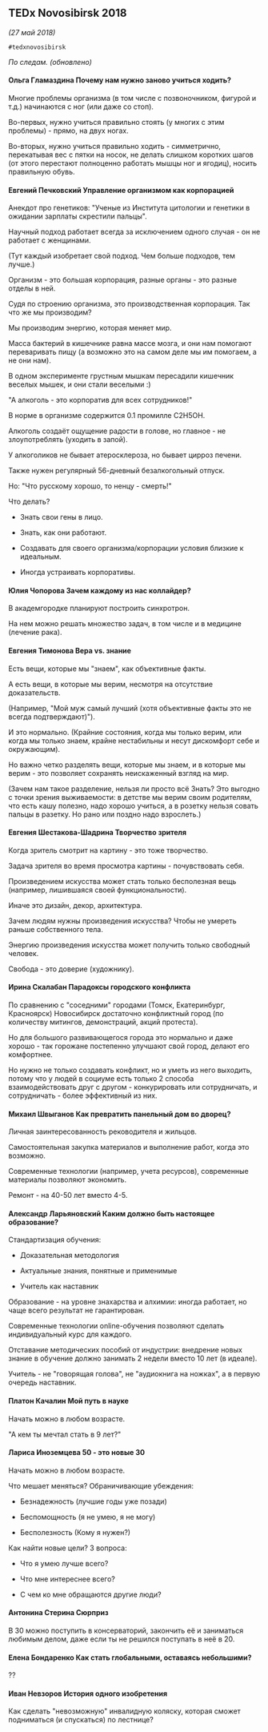 ## TEDx Novosibirsk 2018
_(27 май 2018)_

`#tedxnovosibirsk`

*По следам. (обновлено)*

#### Ольга Гламаздина **Почему нам нужно заново учиться ходить?**

Многие проблемы организма (в том числе с позвоночником, фигурой и т.д.) начинаются с ног (или даже со стоп).

Во-первых, нужно учиться правильно стоять (у многих с этим проблемы) - прямо, на двух ногах.

Во-вторых, нужно учиться правильно ходить - симметрично, перекатывая вес с пятки на носок,
не делать слишком коротких шагов (от этого перестают полноценно работать мышцы ног и ягодиц),
носить правильную обувь.

#### Евгений Печковский **Управление организмом как корпорацией**

Анекдот про генетиков:
"Ученые из Института цитологии и генетики в ожидании зарплаты скрестили пальцы".

Научный подход работает всегда за исключением одного случая - он не работает с женщинами.

(Тут каждый изобретает свой подход. Чем больше подходов, тем лучше.)

Организм - это большая корпорация, разные органы - это разные отделы в ней.

Судя по строению организма, это производственная корпорация. Так что же мы производим?

Мы производим энергию, которая меняет мир.

Масса бактерий в кишечнике равна массе мозга, и они нам помогают переваривать пищу
(а возможно это на самом деле мы им помогаем, а не они нам).

В одном эксперименте грустным мышкам пересадили кишечник веселых мышек, и они стали веселыми :)

"А алкоголь - это корпоратив для всех сотрудников!"

В норме в организме содержится 0.1 промилле C2H5OH.

Алкоголь создаёт ощущение радости в голове, но главное - не злоупотреблять (уходить в запой).

У алкоголиков не бывает атеросклероза, но бывает цирроз печени.

Также нужен регулярный 56-дневный безалкогольный отпуск.

Но: "Что русскому хорошо, то ненцу - смерть!"

Что делать?

- Знать свои гены в лицо.

- Знать, как они работают.

- Создавать для своего организма/корпорации условия близкие к идеальным.

- Иногда устраивать корпоративы.

#### Юлия Чопорова **Зачем каждому из нас коллайдер?**

В академгородке планируют построить синхротрон.

На нем можно решать множество задач, в том числе и в медицине (лечение рака).

#### Евгения Тимонова **Вера vs. знание**

Есть вещи, которые мы "знаем", как объективные факты.

А есть вещи, в которые мы верим, несмотря на отсутствие доказательств.

(Например, "Мой муж самый лучший (хотя объективные факты это не всегда подтверждают)").

И это нормально. (Крайние состояния, когда мы только верим, или когда мы только знаем, крайне нестабильны и несут дискомфорт себе и окружающим).

Но важно четко разделять вещи, которые мы знаем, и в которые мы верим -
это позволяет сохранять неискаженный взгляд на мир.

(Зачем нам такое разделение, нельзя ли просто всё Знать?
Это выгодно с точки зрения выживаемости: в детстве мы верим своим родителям, что есть кашу полезно, надо хорошо учиться,
а в розетку нельзя совать пальцы в разетку.
Но рано или поздно надо взрослеть.)

#### Евгения Шестакова-Шадрина **Творчество зрителя**

Когда зритель смотрит на картину - это тоже творчество.

Задача зрителя во время просмотра картины - почувствовать себя.

Произведением искусства может стать только бесполезная вещь (например, лишившаяся своей функциональности).

Иначе это дизайн, декор, архитектура.

Зачем людям нужны произведения искусства?
Чтобы не умереть раньше собственного тела.

Энергию произведения искусства может получить только свободный человек.

Свобода - это доверие (художнику).

#### Ирина Скалабан **Парадоксы городского конфликта**

По сравнению с "соседними" городами (Томск, Екатеринбург, Красноярск) Новосибирск достаточно конфликтный город
(по количеству митингов, демонстраций, акций протеста).

Но для большого развивающегося города это нормально и даже хорошо -
так горожане постепенно улучшают свой город, делают его комфортнее.

Но нужно не только создавать конфликт, но и уметь из него выходить,
потому что у людей в социуме есть только 2 способа взаимодействовать друг с другом - конкурировать или сотрудничать,
и сотрудничать - более эффективный из них.

#### Михаил Швыганов **Как превратить панельный дом во дворец?**

Личная заинтересованность реководителя и жильцов.

Самостоятельная закупка материалов и выполнение работ, когда это возможно.

Современные технологии (например, учета ресурсов), современные материалы позволяют экономить.

Ремонт - на 40-50 лет вместо 4-5.

#### Александр Ларьяновский **Каким должно быть настоящее образование?**

Стандартизация обучения:

- Доказательная методология

- Актуальные знания, понятные и применимые

- Учитель как наставник

Образование - на уровне знахарства и алхимии: иногда работает, но чаще всего результат не гарантирован.

Современные технологии online-обучения позволяют сделать индивидуальный курс для каждого.

Отставание методических пособий от индустрии: внедрение новых знание в обучение должно занимать 2 недели вместо 10 лет (в идеале).

Учитель - не "говорящая голова", не "аудиокнига на ножках", а в первую очередь наставник.

#### Платон Качалин **Мой путь в науке**

Начать можно в любом возрасте.

"А кем ты мечтал стать в 9 лет?"

#### Лариса Иноземцева **50 - это новые 30**

Начать можно в любом возрасте.

Что мешает меняться? Обраничивающие убеждения:

- Безнадежность (лучшие годы уже позади)

- Беспомощность (я не умею, я не могу)

- Бесполезность (Кому я нужен?)

Как найти новые цели? 3 вопроса:

- Что я умею лучше всего?

- Что мне интереснее всего?

- С чем ко мне обращаются другие люди?

#### Антонина Стерина **Сюрприз**

В 30 можно поступить в консерваторий, закончить её и заниматься любимым делом, даже если ты не решился поступать в неё в 20.

#### Елена Бондаренко **Как стать глобальными, оставаясь небольшими?**

??

#### Иван Невзоров **История одного изобретения**

Как сделать "невозможную" инвалидную коляску, которая сможет подниматься (и спускаться) по лестнице?
